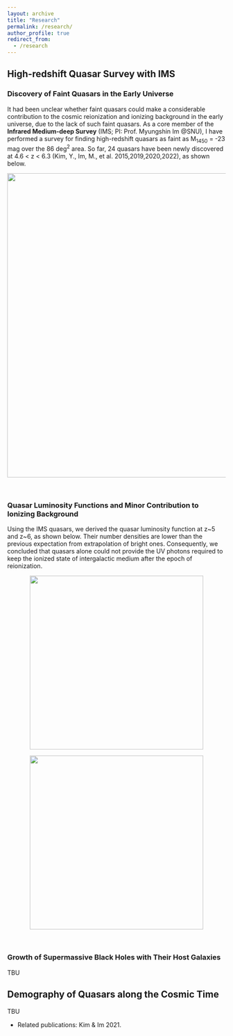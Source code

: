 ```yaml
---
layout: archive
title: "Research"
permalink: /research/
author_profile: true
redirect_from: 
  - /research
---
```


## High-redshift Quasar Survey with IMS

### Discovery of Faint Quasars in the Early Universe

It had been unclear whether faint quasars could make a considerable contribution to the cosmic reionization and ionizing background in the early universe, due to the lack of such faint quasars.
As a core member of the **Infrared Medium-deep Survey** (IMS; PI: Prof. Myungshin Im @SNU), I have performed a survey for finding high-redshift quasars as faint as M<sub>1450</sub> = -23 mag over the 86 deg<sup>2</sup> area. So far, 24 quasars have been newly discovered at 4.6 < z < 6.3 (Kim, Y., Im, M., et al. 2015,2019,2020,2022), as shown below.


<p align="center"><img src="https://yongjungkim.github.io/images/imsquasars.png" width="700px"></p><br/>

<!--
During my Ph.D., I participated in the Infrared Medium-deep Survey(IMS; PI: Prof. Myungshin Im), a near-infrared imaging survey, for which imaging data were obtained with the Wide Field Camera(WFCam) on the United Kingdom Infrared Telescope (UKIRT). Combining this with the optical data from the Canada-France-Hawaii Telescope Legacy Survey (CFHTLS), we have performed a high-redshift quasar survey to find faint quasars. It had been unclear whether such faint quasars could make a considerable contribution to the cosmic reionization and ionizing background in the early universe. Dozens of quasars at z>5 have been discovered so far, and we derived the quasar luminosity function at z\~5 and z\~6. We suggest that quasars are not the main contributors to provide UV photons required to fully ionize hydrogen in the early universe.
 * Related publications: Kim et al. 2015,2019,2020; Jeon et al. 2016,2017; Shin et al. 2020.
-->

### Quasar Luminosity Functions and Minor Contribution to Ionizing Background

Using the IMS quasars, we derived the quasar luminosity function at z\~5 and z\~6, as shown below. Their number densities are lower than the previous expectation from extrapolation of bright ones. Consequently, we concluded that quasars alone could not provide the UV photons required to keep the ionized state of intergalactic medium after the epoch of reionization.

<p align="center"><img src="https://yongjungkim.github.io/images/z5qlf.png" width="400px"></p>

<p align="center"><img src="https://yongjungkim.github.io/images/z6qlf.png" width="400px"></p><br/>

### Growth of Supermassive Black Holes with Their Host Galaxies

 TBU

## Demography of Quasars along the Cosmic Time

 TBU
 
 * Related publications: Kim & Im 2021.
